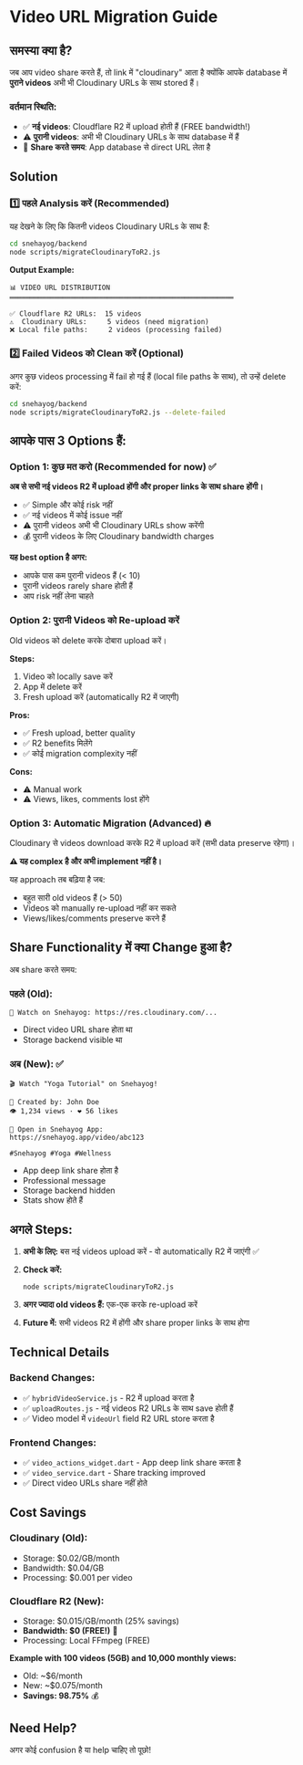 # Video URL Migration Guide

## समस्या क्या है?

जब आप video share करते हैं, तो link में "cloudinary" आता है क्योंकि आपके database में **पुराने videos** अभी भी Cloudinary URLs के साथ stored हैं।

### वर्तमान स्थिति:

- ✅ **नई videos**: Cloudflare R2 में upload होती हैं (FREE bandwidth!)
- ⚠️ **पुरानी videos**: अभी भी Cloudinary URLs के साथ database में हैं
- 🔗 **Share करते समय**: App database से direct URL लेता है

## Solution

### 1️⃣ पहले Analysis करें (Recommended)

यह देखने के लिए कि कितनी videos Cloudinary URLs के साथ हैं:

```bash
cd snehayog/backend
node scripts/migrateCloudinaryToR2.js
```

**Output Example:**
```
📊 VIDEO URL DISTRIBUTION
═══════════════════════════════════════════════════════

✅ Cloudflare R2 URLs:  15 videos
⚠️  Cloudinary URLs:     5 videos (need migration)
❌ Local file paths:     2 videos (processing failed)
```

### 2️⃣ Failed Videos को Clean करें (Optional)

अगर कुछ videos processing में fail हो गई हैं (local file paths के साथ), तो उन्हें delete करें:

```bash
cd snehayog/backend
node scripts/migrateCloudinaryToR2.js --delete-failed
```

## आपके पास 3 Options हैं:

### Option 1: कुछ मत करो (Recommended for now) ✅

**अब से सभी नई videos R2 में upload होंगी और proper links के साथ share होंगी।**

- ✅ Simple और कोई risk नहीं
- ✅ नई videos में कोई issue नहीं
- ⚠️ पुरानी videos अभी भी Cloudinary URLs show करेंगी
- 💰 पुरानी videos के लिए Cloudinary bandwidth charges

**यह best option है अगर:**
- आपके पास कम पुरानी videos हैं (< 10)
- पुरानी videos rarely share होती हैं
- आप risk नहीं लेना चाहते

### Option 2: पुरानी Videos को Re-upload करें

Old videos को delete करके दोबारा upload करें।

**Steps:**
1. Video को locally save करें
2. App में delete करें
3. Fresh upload करें (automatically R2 में जाएगी)

**Pros:**
- ✅ Fresh upload, better quality
- ✅ R2 benefits मिलेंगे
- ✅ कोई migration complexity नहीं

**Cons:**
- ⚠️ Manual work
- ⚠️ Views, likes, comments lost होंगे

### Option 3: Automatic Migration (Advanced) 🔥

Cloudinary से videos download करके R2 में upload करें (सभी data preserve रहेगा)।

**⚠️ यह complex है और अभी implement नहीं है।**

यह approach तब बढ़िया है जब:
- बहुत सारी old videos हैं (> 50)
- Videos को manually re-upload नहीं कर सकते
- Views/likes/comments preserve करने हैं

## Share Functionality में क्या Change हुआ है?

अब share करते समय:

### पहले (Old):
```
🔗 Watch on Snehayog: https://res.cloudinary.com/...
```
- Direct video URL share होता था
- Storage backend visible था

### अब (New): ✅
```
🎬 Watch "Yoga Tutorial" on Snehayog!

👤 Created by: John Doe
👁️ 1,234 views · ❤️ 56 likes

📱 Open in Snehayog App:
https://snehayog.app/video/abc123

#Snehayog #Yoga #Wellness
```

- App deep link share होता है
- Professional message
- Storage backend hidden
- Stats show होते हैं

## अगले Steps:

1. **अभी के लिए:** बस नई videos upload करें - वो automatically R2 में जाएंगी ✅

2. **Check करें:** 
   ```bash
   node scripts/migrateCloudinaryToR2.js
   ```

3. **अगर ज्यादा old videos हैं:** एक-एक करके re-upload करें

4. **Future में:** सभी videos R2 में होंगी और share proper links के साथ होगा

## Technical Details

### Backend Changes:
- ✅ `hybridVideoService.js` - R2 में upload करता है
- ✅ `uploadRoutes.js` - नई videos R2 URLs के साथ save होती हैं
- ✅ Video model में `videoUrl` field R2 URL store करता है

### Frontend Changes:
- ✅ `video_actions_widget.dart` - App deep link share करता है
- ✅ `video_service.dart` - Share tracking improved
- ✅ Direct video URLs share नहीं होते

## Cost Savings

### Cloudinary (Old):
- Storage: $0.02/GB/month
- Bandwidth: $0.04/GB
- Processing: $0.001 per video

### Cloudflare R2 (New):
- Storage: $0.015/GB/month (25% savings)
- **Bandwidth: $0 (FREE!)** 🎉
- Processing: Local FFmpeg (FREE)

**Example with 100 videos (5GB) and 10,000 monthly views:**
- Old: ~$6/month
- New: ~$0.075/month
- **Savings: 98.75%** 💰

## Need Help?

अगर कोई confusion है या help चाहिए तो पूछो!


